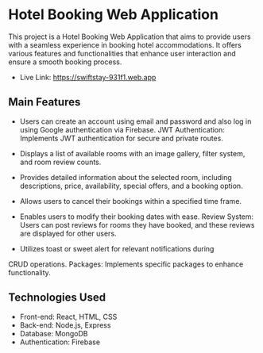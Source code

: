 # Hotel Booking Web Application

This project is a Hotel Booking Web Application that aims to provide users with a seamless experience in booking hotel accommodations. It offers various features and functionalities that enhance user interaction and ensure a smooth booking process.

* Live Link: https://swiftstay-931f1.web.app

## Main Features

 * Users can create an account using email and password and also log in using Google authentication via Firebase.
JWT Authentication: Implements JWT authentication for secure and private routes.

 * Displays a list of available rooms with an image gallery, filter system, and room review counts.

* Provides detailed information about the selected room, including descriptions, price, availability, special offers, and a booking option.

* Allows users to cancel their bookings within a specified time frame.

* Enables users to modify their booking dates with ease.
Review System: Users can post reviews for rooms they have booked, and these reviews are displayed for other users.

* Utilizes toast or sweet alert for relevant notifications during 

CRUD operations.
Packages: Implements specific packages to enhance functionality.


## Technologies Used

* Front-end: React, HTML, CSS
* Back-end: Node.js, Express
* Database: MongoDB
* Authentication: Firebase 